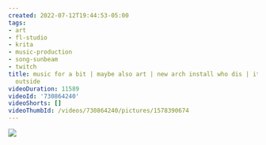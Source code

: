 ```yaml
---
created: 2022-07-12T19:44:53-05:00
tags:
- art
- fl-studio
- krita
- music-production
- song-sunbeam
- twitch
title: music for a bit | maybe also art | new arch install who dis | it's hot as heck
  outside
videoDuration: 11589
videoId: '730864240'
videoShorts: []
videoThumbId: /videos/730864240/pictures/1578390674
---
```


![](20220713004453.jpg)
